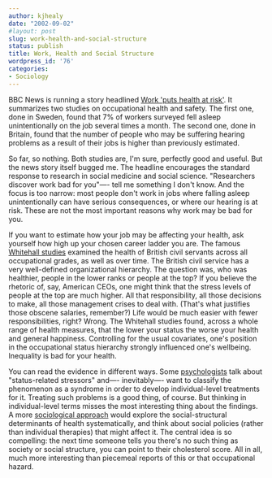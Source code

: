 ```yaml
---
author: kjhealy
date: "2002-09-02"
#layout: post
slug: work-health-and-social-structure
status: publish
title: Work, Health and Social Structure
wordpress_id: '76'
categories:
- Sociology
---
```


BBC News is running a story headlined [Work 'puts health at risk'](http://news.bbc.co.uk/2/hi/health/2230716.stm). It summarizes two studies on occupational health and safety. The first one, done in Sweden, found that 7% of workers surveyed fell asleep unintentionally on the job several times a month. The second one, done in Britain, found that the number of people who may be suffering hearing problems as a result of their jobs is higher than previously estimated.

So far, so nothing. Both studies are, I'm sure, perfectly good and useful. But the news story itself bugged me. The headline encourages the standard response to research in social medicine and social science. "Researchers discover work bad for you"—- tell me something I don't know. And the focus is too narrow: most people don't work in jobs where falling asleep unintentionally can have serious consequences, or where our hearing is at risk. These are not the most important reasons why work may be bad for you.

If you want to estimate how your job may be affecting your health, ask yourself how high up your chosen career ladder you are. The famous [Whitehall studies](http://www.ucl.ac.uk/epidemiology/white/white.html) examined the health of British civil servants across all occupational grades, as well as over time. The British civil service has a very well-defined organizational hierarchy. The question was, who was healthier, people in the lower ranks or people at the top? If you believe the rhetoric of, say, American CEOs, one might think that the stress levels of people at the top are much higher. All that responsibility, all those decisions to make, all those management crises to deal with. (That's what justifies those obscene salaries, remember?) Life would be much easier with fewer responsibilities, right? Wrong. The Whitehall studies found, across a whole range of health measures, that the lower your status the worse your health and general happiness. Controlling for the usual covariates, one's position in the occupational status hierarchy strongly influenced one's wellbeing. Inequality is bad for your health.

You can read the evidence in different ways. Some [psychologists](http://www.apa.org/monitor/oct01/wealthhealth.html) talk about "status-related stressors" and—- inevitably—- want to classify the phenomenon as a syndrome in order to develop individual-level treatments for it. Treating such problems is a good thing, of course. But thinking in individual-level terms misses the most interesting thing about the findings. A more [sociological approach](http://www.amazon.com/exec/obidos/tg/detail/-/1565845714/002-6054660-7501645) would explore the social-structural determinants of health systematically, and think about social policies (rather than individual therapies) that might affect it. The central idea is so compelling: the next time someone tells you there's no such thing as society or social structure, you can point to their cholesterol score. All in all, much more interesting than piecemeal reports of this or that occupational hazard.
